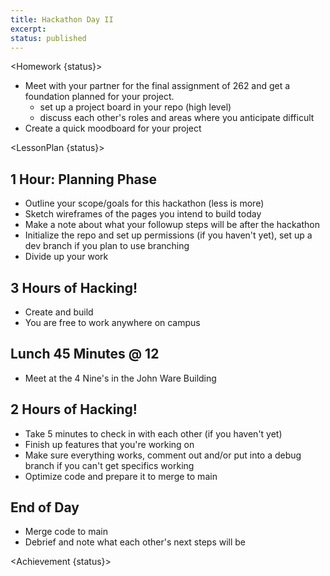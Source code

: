 ```yaml
---
title: Hackathon Day II
excerpt:
status: published
---
```


<script>
	import Homework from "$lib/components/Homework.svelte";
	import LessonPlan from "$lib/components/LessonPlan.svelte";
	import Achievement from "$lib/components/Achievement.svelte";
</script>

<Homework {status}>

- Meet with your partner for the final assignment of 262 and get a foundation planned for your project.
  - set up a project board in your repo (high level)
  - discuss each other's roles and areas where you anticipate difficult
- Create a quick moodboard for your project

</Homework>

<LessonPlan {status}>

<h2>1 Hour: Planning Phase</h2>

- Outline your scope/goals for this hackathon (less is more)
- Sketch wireframes of the pages you intend to build today
- Make a note about what your followup steps will be after the hackathon
- Initialize the repo and set up permissions (if you haven't yet), set up a dev branch if you plan to use branching
- Divide up your work

<h2>3 Hours of Hacking!</h2>

- Create and build
- You are free to work anywhere on campus

<h2>Lunch 45 Minutes @ 12</h2>

- Meet at the 4 Nine's in the John Ware Building

<h2>2 Hours of Hacking!</h2>

- Take 5 minutes to check in with each other (if you haven't yet)
- Finish up features that you're working on
- Make sure everything works, comment out and/or put into a debug branch if you can't get specifics working
- Optimize code and prepare it to merge to main

<h2>End of Day</h2>

- Merge code to main
- Debrief and note what each other's next steps will be

</LessonPlan>

<Achievement {status}>

</Achievement>
